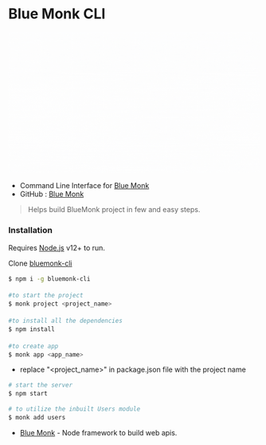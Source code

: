# Blue Monk CLI

![](https://github.com/rachitaryal/bluemonk_cli/blob/master/images/logo/bluemonkwallpaper_white.gif)

- Command Line Interface for [Blue Monk](https://www.npmjs.com/package/bluemonk)
- GitHub : [Blue Monk](https://github.com/rachitaryal/BlueMonk)

> Helps build BlueMonk project in few and easy steps.

### Installation

Requires [Node.js](https://nodejs.org/) v12+ to run.

Clone [bluemonk-cli](https://github.com/rachitaryal/blue_monk_cli)

```sh
$ npm i -g bluemonk-cli

#to start the project
$ monk project <project_name>

#to install all the dependencies
$ npm install

#to create app
$ monk app <app_name>

```

- replace "<project_name>" in package.json file with the project name

```sh
# start the server
$ npm start

```

```sh
# to utilize the inbuilt Users module
$ monk add users

```

- [Blue Monk](https://github.com/rachitaryal/BlueMonk) - Node framework to build web apis.
